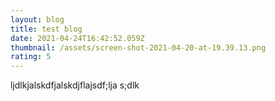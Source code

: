 ```yaml
---
layout: blog
title: test blog
date: 2021-04-24T16:42:52.059Z
thumbnail: /assets/screen-shot-2021-04-20-at-19.39.13.png
rating: 5
---
```

ljdlkjalskdfjalskdjflajsdf;lja s;dlk